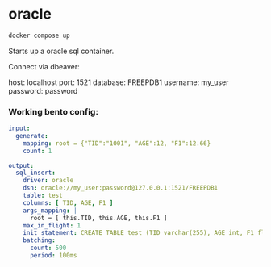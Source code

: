 # oracle

```bash
docker compose up
```

Starts up a oracle sql container.

Connect via dbeaver: 

host: localhost
port: 1521
database: FREEPDB1 
username: my_user
password: password


### Working bento config: 

```yaml
input:
  generate:
    mapping: root = {"TID":"1001", "AGE":12, "F1":12.66}
    count: 1

output:
  sql_insert:
    driver: oracle
    dsn: oracle://my_user:password@127.0.0.1:1521/FREEPDB1
    table: test
    columns: [ TID, AGE, F1 ]
    args_mapping: |
      root = [ this.TID, this.AGE, this.F1 ]
    max_in_flight: 1
    init_statement: CREATE TABLE test (TID varchar(255), AGE int, F1 float)
    batching:
      count: 500
      period: 100ms
```
